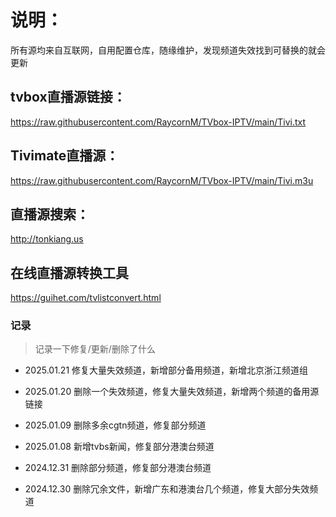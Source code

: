 # 说明：
所有源均来自互联网，自用配置仓库，随缘维护，发现频道失效找到可替换的就会更新

## tvbox直播源链接：

https://raw.githubusercontent.com/RaycornM/TVbox-IPTV/main/Tivi.txt

## Tivimate直播源：

https://raw.githubusercontent.com/RaycornM/TVbox-IPTV/main/Tivi.m3u

## 直播源搜索：

http://tonkiang.us

## 在线直播源转换工具

https://guihet.com/tvlistconvert.html

### 记录
>记录一下修复/更新/删除了什么

* 2025.01.21
修复大量失效频道，新增部分备用频道，新增北京浙江频道组

* 2025.01.20
删除一个失效频道，修复大量失效频道，新增两个频道的备用源链接

* 2025.01.09
删除多余cgtn频道，修复部分频道

* 2025.01.08
新增tvbs新闻，修复部分港澳台频道

* 2024.12.31
删除部分频道，修复部分港澳台频道

* 2024.12.30
删除冗余文件，新增广东和港澳台几个频道，修复大部分失效频道
